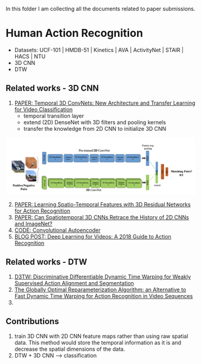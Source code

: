 In this folder I am collecting all the documents related to paper submissions.

# Human Action Recognition

- Datasets: UCF-101 | HMDB-51 | Kinetics | AVA | ActivityNet | STAIR | HACS | NTU
- 3D CNN
- DTW

## Related works - 3D CNN
1. [PAPER: Temporal 3D ConvNets: New Architecture and Transfer Learning for Video Classification](https://arxiv.org/pdf/1711.08200.pdf)
      - temporal transition layer
      - extend (2D) DenseNet with 3D filters and pooling kernels
      - transfer the knowledge from 2D CNN to initialize 3D CNN

<p align="center"> <img src="https://github.com/alisher-ai/phd-studies/blob/main/figures/temporal-3d-convnets.png" width="500" /> </p>
  
2.  [PAPER: Learning Spatio-Temporal Features with 3D Residual Networks for Action Recognition](https://arxiv.org/pdf/1708.07632.pdf)
3.  [PAPER: Can Spatiotemporal 3D CNNs Retrace the History of 2D CNNs and ImageNet?](https://arxiv.org/pdf/1711.09577.pdf)
4.  [CODE: Convolutional Autoencoder](https://github.com/udacity/deep-learning-v2-pytorch/tree/master/autoencoder/convolutional-autoencoder)
5.  [BLOG POST: Deep Learning for Videos: A 2018 Guide to Action Recognition](https://blog.qure.ai/notes/deep-learning-for-videos-action-recognition-review)



## Related works - DTW
1. [D3TW: Discriminative Differentiable Dynamic Time Warping for Weakly Supervised Action Alignment and Segmentation](https://openaccess.thecvf.com/content_CVPR_2019/papers/Chang_D3TW_Discriminative_Differentiable_Dynamic_Time_Warping_for_Weakly_Supervised_Action_CVPR_2019_paper.pdf)
2. [The Globally Optimal Reparameterization Algorithm: an Alternative to Fast Dynamic Time Warping for Action Recognition in Video Sequences](https://arxiv.org/abs/1807.05485)
3. 


## Contributions
1. train 3D CNN with 2D CNN feature maps rather than using raw spatial data. This method would store the temporal information as it is and decrease the spatial dimensions of the data.
2. DTW + 3D CNN --> classification 
